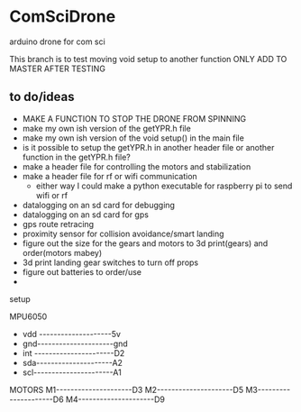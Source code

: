 # ComSciDrone
arduino drone for com sci

This branch is to test moving void setup to another function
ONLY ADD TO MASTER AFTER TESTING

to do/ideas
--------
- MAKE A FUNCTION TO STOP THE DRONE FROM SPINNING
- make my own ish version of the getYPR.h file
- make my own ish version of the void setup() in the main file
- is it possible to setup the getYPR.h in another header file or another function in the getYPR.h file?
- make a header file for controlling the motors and stabilization
- make a header file for rf or wifi communication
    - either way I could make a python executable for raspberry pi to send wifi or rf
- datalogging on an sd card for debugging
- datalogging on an sd card for gps
- gps route retracing
- proximity sensor for collision avoidance/smart landing
- figure out the size for the gears and motors to 3d print(gears) and order(motors mabey)
- 3d print landing gear switches to turn off props
- figure out batteries to order/use
- 


setup

MPU6050
- vdd --------------------5v
- gnd---------------------gnd
- int ----------------------D2
- sda---------------------A2
- scl----------------------A1

MOTORS
M1---------------------D3
M2---------------------D5
M3---------------------D6
M4---------------------D9
